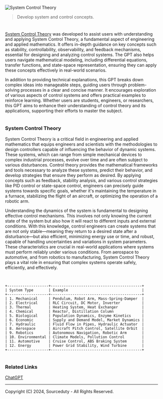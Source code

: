 ![System Control Theory](https://github.com/user-attachments/assets/421ec411-dd1b-405b-9e34-685f3a4393a3)

> Develop system and control concepts.

#

[System Control Theory](https://chatgpt.com/g/g-w5kMpiWRo-system-control-theory) was developed to assist users with understanding and applying System Control Theory, a fundamental aspect of engineering and applied mathematics. It offers in-depth guidance on key concepts such as stability, controllability, observability, and feedback mechanisms, essential for designing and analyzing control systems. The GPT also helps users navigate mathematical modeling, including differential equations, transfer functions, and state-space representation, ensuring they can apply these concepts effectively in real-world scenarios.

In addition to providing technical explanations, this GPT breaks down complex ideas into manageable steps, guiding users through problem-solving processes in a clear and concise manner. It encourages exploration of various aspects of control systems and offers practical examples to reinforce learning. Whether users are students, engineers, or researchers, this GPT aims to enhance their understanding of control theory and its applications, supporting their efforts to master the subject.

#
### System Control Theory

System Control Theory is a critical field in engineering and applied mathematics that equips engineers and scientists with the methodologies to design controllers capable of influencing the behavior of dynamic systems. These systems, which can range from simple mechanical devices to complex industrial processes, evolve over time and are often subject to various disturbances. Control theory provides the mathematical frameworks and tools necessary to analyze these systems, predict their behavior, and develop strategies that ensure they perform as desired. By applying concepts such as feedback, stability analysis, and various control strategies like PID control or state-space control, engineers can precisely guide systems towards specific goals, whether it's maintaining the temperature in a furnace, stabilizing the flight of an aircraft, or optimizing the operation of a robotic arm.

Understanding the dynamics of the system is fundamental to designing effective control mechanisms. This involves not only knowing the current state of the system but also how it will react to different inputs and external conditions. With this knowledge, control engineers can create systems that are not only stable—meaning they return to a desired state after a disturbance—but also efficient, minimizing energy use or time, and robust, capable of handling uncertainties and variations in system parameters. These characteristics are crucial in real-world applications where systems must perform reliably under various conditions. From aerospace to automotive, and from robotics to manufacturing, System Control Theory plays a vital role in ensuring that complex systems operate safely, efficiently, and effectively.

<br>

```
+-------------------+------------------------------------------+
| System Type       | Example                                  |
+-------------------+------------------------------------------+
| 1. Mechanical     | Pendulum, Robot Arm, Mass-Spring-Damper  |
| 2. Electrical     | RLC Circuit, DC Motor, Inverter          |
| 3. Thermal        | Heating System, Heat Exchanger           |
| 4. Chemical       | Reactor, Distillation Column             |
| 5. Biological     | Population Dynamics, Enzyme Kinetics     |
| 6. Economic       | Supply and Demand Model, Market Dynamics |
| 7. Hydraulic      | Fluid Flow in Pipes, Hydraulic Actuator  |
| 8. Aerospace      | Aircraft Pitch Control, Satellite Orbit  |
| 9. Robotics       | Autonomous Navigation, Robotic Arm       |
| 10. Environmental | Climate Models, Pollution Control        |
| 11. Automotive    | Cruise Control, ABS Braking System       |
| 12. Energy        | Power Grid Stability, Wind Turbine       |
+-------------------+------------------------------------------+
```

#
### Related Links

[ChatGPT](https://github.com/sourceduty/ChatGPT)

***
Copyright (C) 2024, Sourceduty - All Rights Reserved.
